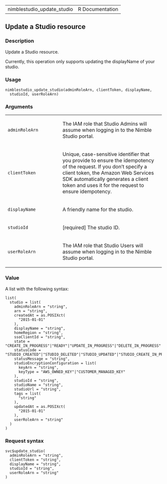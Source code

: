<table style="width: 100%;">
<tbody>
<tr class="odd">
<td>nimblestudio_update_studio</td>
<td style="text-align: right;">R Documentation</td>
</tr>
</tbody>
</table>

## Update a Studio resource

### Description

Update a Studio resource.

Currently, this operation only supports updating the displayName of your
studio.

### Usage

    nimblestudio_update_studio(adminRoleArn, clientToken, displayName,
      studioId, userRoleArn)

### Arguments

<table>
<colgroup>
<col style="width: 35%" />
<col style="width: 65%" />
</colgroup>
<tbody>
<tr class="odd">
<td><code
id="nimblestudio_update_studio_:_adminRoleArn">adminRoleArn</code></td>
<td><p>The IAM role that Studio Admins will assume when logging in to
the Nimble Studio portal.</p></td>
</tr>
<tr class="even">
<td><code
id="nimblestudio_update_studio_:_clientToken">clientToken</code></td>
<td><p>Unique, case-sensitive identifier that you provide to ensure the
idempotency of the request. If you don’t specify a client token, the
Amazon Web Services SDK automatically generates a client token and uses
it for the request to ensure idempotency.</p></td>
</tr>
<tr class="odd">
<td><code
id="nimblestudio_update_studio_:_displayName">displayName</code></td>
<td><p>A friendly name for the studio.</p></td>
</tr>
<tr class="even">
<td><code
id="nimblestudio_update_studio_:_studioId">studioId</code></td>
<td><p>[required] The studio ID.</p></td>
</tr>
<tr class="odd">
<td><code
id="nimblestudio_update_studio_:_userRoleArn">userRoleArn</code></td>
<td><p>The IAM role that Studio Users will assume when logging in to the
Nimble Studio portal.</p></td>
</tr>
</tbody>
</table>

### Value

A list with the following syntax:

    list(
      studio = list(
        adminRoleArn = "string",
        arn = "string",
        createdAt = as.POSIXct(
          "2015-01-01"
        ),
        displayName = "string",
        homeRegion = "string",
        ssoClientId = "string",
        state = "CREATE_IN_PROGRESS"|"READY"|"UPDATE_IN_PROGRESS"|"DELETE_IN_PROGRESS"|"DELETED"|"DELETE_FAILED"|"CREATE_FAILED"|"UPDATE_FAILED",
        statusCode = "STUDIO_CREATED"|"STUDIO_DELETED"|"STUDIO_UPDATED"|"STUDIO_CREATE_IN_PROGRESS"|"STUDIO_UPDATE_IN_PROGRESS"|"STUDIO_DELETE_IN_PROGRESS"|"STUDIO_WITH_LAUNCH_PROFILES_NOT_DELETED"|"STUDIO_WITH_STUDIO_COMPONENTS_NOT_DELETED"|"STUDIO_WITH_STREAMING_IMAGES_NOT_DELETED"|"AWS_SSO_NOT_ENABLED"|"AWS_SSO_ACCESS_DENIED"|"ROLE_NOT_OWNED_BY_STUDIO_OWNER"|"ROLE_COULD_NOT_BE_ASSUMED"|"INTERNAL_ERROR"|"ENCRYPTION_KEY_NOT_FOUND"|"ENCRYPTION_KEY_ACCESS_DENIED"|"AWS_SSO_CONFIGURATION_REPAIRED"|"AWS_SSO_CONFIGURATION_REPAIR_IN_PROGRESS"|"AWS_STS_REGION_DISABLED",
        statusMessage = "string",
        studioEncryptionConfiguration = list(
          keyArn = "string",
          keyType = "AWS_OWNED_KEY"|"CUSTOMER_MANAGED_KEY"
        ),
        studioId = "string",
        studioName = "string",
        studioUrl = "string",
        tags = list(
          "string"
        ),
        updatedAt = as.POSIXct(
          "2015-01-01"
        ),
        userRoleArn = "string"
      )
    )

### Request syntax

    svc$update_studio(
      adminRoleArn = "string",
      clientToken = "string",
      displayName = "string",
      studioId = "string",
      userRoleArn = "string"
    )
